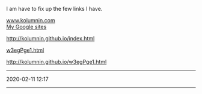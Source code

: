 <p>I am have to fix up the few links I have.
</p>
<div class="w3-header w3-row w3-wide w3-blue">
<a href="https://www.kolumnin.com">www.kolumnin.com</a>
</div>

<div>
<a href="https://sites.google.com/site/">
My Google sites</a>
</div>

http://kolumnin.github.io/index.html

<a href="http://kolumnin.github.io/w3egPge1.html">w3egPge1.html</a>

http://kolumnin.github.io/w3egPge1.html

<HR>
2020-02-11 12:17
<HR>
